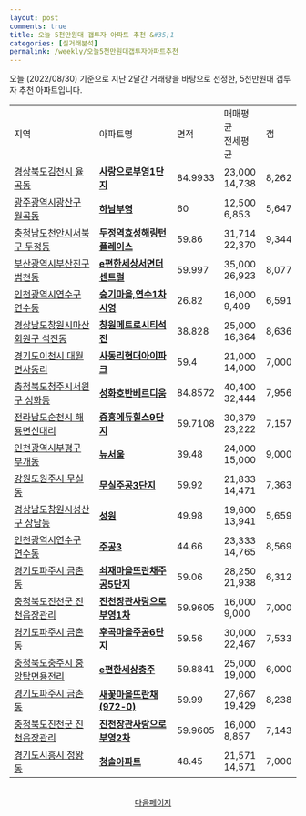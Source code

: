 ```yaml
---
layout: post
comments: true
title: 오늘 5천만원대 갭투자 아파트 추천 &#35;1
categories: [실거래분석]
permalink: /weekly/오늘5천만원대갭투자아파트추천
---
```


오늘 (2022/08/30) 기준으로 지난 2달간 거래량을 바탕으로 선정한,
5천만원대 갭투자 추천 아파트입니다.

<table class="sortable">
  <tr>
    <td>지역</td>
    <td>아파트명</td>
    <td>면적</td>
    <td>매매평균<br>전세평균</td>
    <td>갭</td>
  </tr>

  <tr class="item">
    <td><a href="/apt/경상북도김천시율곡동">경상북도김천시 율곡동</a></td>
    <td style="font-weight: bold;"><a href="/apt/경상북도김천시율곡동사랑으로부영1단지">사랑으로부영1단지</a></td>
    <td>84.9933</td>
    <td>23,000<br>14,738</td>
    <td>8,262</td>
  </tr>

  <tr class="item">
    <td><a href="/apt/광주광역시광산구월곡동">광주광역시광산구 월곡동</a></td>
    <td style="font-weight: bold;"><a href="/apt/광주광역시광산구월곡동하남부영">하남부영</a></td>
    <td>60</td>
    <td>12,500<br>6,853</td>
    <td>5,647</td>
  </tr>

  <tr class="item">
    <td><a href="/apt/충청남도천안시서북구두정동">충청남도천안시서북구 두정동</a></td>
    <td style="font-weight: bold;"><a href="/apt/충청남도천안시서북구두정동두정역효성해링턴플레이스">두정역효성해링턴플레이스</a></td>
    <td>59.86</td>
    <td>31,714<br>22,370</td>
    <td>9,344</td>
  </tr>

  <tr class="item">
    <td><a href="/apt/부산광역시부산진구범천동">부산광역시부산진구 범천동</a></td>
    <td style="font-weight: bold;"><a href="/apt/부산광역시부산진구범천동e편한세상서면더센트럴">e편한세상서면더센트럴</a></td>
    <td>59.997</td>
    <td>35,000<br>26,923</td>
    <td>8,077</td>
  </tr>

  <tr class="item">
    <td><a href="/apt/인천광역시연수구연수동">인천광역시연수구 연수동</a></td>
    <td style="font-weight: bold;"><a href="/apt/인천광역시연수구연수동승기마을,연수1차시영">승기마을,연수1차시영</a></td>
    <td>26.82</td>
    <td>16,000<br>9,409</td>
    <td>6,591</td>
  </tr>

  <tr class="item">
    <td><a href="/apt/경상남도창원시마산회원구석전동">경상남도창원시마산회원구 석전동</a></td>
    <td style="font-weight: bold;"><a href="/apt/경상남도창원시마산회원구석전동창원메트로시티석전">창원메트로시티석전</a></td>
    <td>38.828</td>
    <td>25,000<br>16,364</td>
    <td>8,636</td>
  </tr>

  <tr class="item">
    <td><a href="/apt/경기도이천시대월면사동리">경기도이천시 대월면사동리</a></td>
    <td style="font-weight: bold;"><a href="/apt/경기도이천시대월면사동리사동리현대아이파크">사동리현대아이파크</a></td>
    <td>59.4</td>
    <td>21,000<br>14,000</td>
    <td>7,000</td>
  </tr>

  <tr class="item">
    <td><a href="/apt/충청북도청주시서원구성화동">충청북도청주시서원구 성화동</a></td>
    <td style="font-weight: bold;"><a href="/apt/충청북도청주시서원구성화동성화호반베르디움">성화호반베르디움</a></td>
    <td>84.8572</td>
    <td>40,400<br>32,444</td>
    <td>7,956</td>
  </tr>

  <tr class="item">
    <td><a href="/apt/전라남도순천시해룡면신대리">전라남도순천시 해룡면신대리</a></td>
    <td style="font-weight: bold;"><a href="/apt/전라남도순천시해룡면신대리중흥에듀힐스9단지">중흥에듀힐스9단지</a></td>
    <td>59.7108</td>
    <td>30,379<br>23,222</td>
    <td>7,157</td>
  </tr>

  <tr class="item">
    <td><a href="/apt/인천광역시부평구부개동">인천광역시부평구 부개동</a></td>
    <td style="font-weight: bold;"><a href="/apt/인천광역시부평구부개동뉴서울">뉴서울</a></td>
    <td>39.48</td>
    <td>24,000<br>15,000</td>
    <td>9,000</td>
  </tr>

  <tr class="item">
    <td><a href="/apt/강원도원주시무실동">강원도원주시 무실동</a></td>
    <td style="font-weight: bold;"><a href="/apt/강원도원주시무실동무실주공3단지">무실주공3단지</a></td>
    <td>59.92</td>
    <td>21,833<br>14,471</td>
    <td>7,363</td>
  </tr>

  <tr class="item">
    <td><a href="/apt/경상남도창원시성산구상남동">경상남도창원시성산구 상남동</a></td>
    <td style="font-weight: bold;"><a href="/apt/경상남도창원시성산구상남동성원">성원</a></td>
    <td>49.98</td>
    <td>19,600<br>13,941</td>
    <td>5,659</td>
  </tr>

  <tr class="item">
    <td><a href="/apt/인천광역시연수구연수동">인천광역시연수구 연수동</a></td>
    <td style="font-weight: bold;"><a href="/apt/인천광역시연수구연수동주공3">주공3</a></td>
    <td>44.66</td>
    <td>23,333<br>14,765</td>
    <td>8,569</td>
  </tr>

  <tr class="item">
    <td><a href="/apt/경기도파주시금촌동">경기도파주시 금촌동</a></td>
    <td style="font-weight: bold;"><a href="/apt/경기도파주시금촌동쇠재마을뜨란채주공5단지">쇠재마을뜨란채주공5단지</a></td>
    <td>59.06</td>
    <td>28,250<br>21,938</td>
    <td>6,312</td>
  </tr>

  <tr class="item">
    <td><a href="/apt/충청북도진천군진천읍장관리">충청북도진천군 진천읍장관리</a></td>
    <td style="font-weight: bold;"><a href="/apt/충청북도진천군진천읍장관리진천장관사랑으로부영1차">진천장관사랑으로부영1차</a></td>
    <td>59.9605</td>
    <td>16,000<br>9,000</td>
    <td>7,000</td>
  </tr>

  <tr class="item">
    <td><a href="/apt/경기도파주시금촌동">경기도파주시 금촌동</a></td>
    <td style="font-weight: bold;"><a href="/apt/경기도파주시금촌동후곡마을주공6단지">후곡마을주공6단지</a></td>
    <td>59.56</td>
    <td>30,000<br>22,467</td>
    <td>7,533</td>
  </tr>

  <tr class="item">
    <td><a href="/apt/충청북도충주시중앙탑면용전리">충청북도충주시 중앙탑면용전리</a></td>
    <td style="font-weight: bold;"><a href="/apt/충청북도충주시중앙탑면용전리e편한세상충주">e편한세상충주</a></td>
    <td>59.8841</td>
    <td>25,000<br>19,000</td>
    <td>6,000</td>
  </tr>

  <tr class="item">
    <td><a href="/apt/경기도파주시금촌동">경기도파주시 금촌동</a></td>
    <td style="font-weight: bold;"><a href="/apt/경기도파주시금촌동새꽃마을뜨란채(972-0)">새꽃마을뜨란채(972-0)</a></td>
    <td>59.99</td>
    <td>27,667<br>19,429</td>
    <td>8,238</td>
  </tr>

  <tr class="item">
    <td><a href="/apt/충청북도진천군진천읍장관리">충청북도진천군 진천읍장관리</a></td>
    <td style="font-weight: bold;"><a href="/apt/충청북도진천군진천읍장관리진천장관사랑으로부영2차">진천장관사랑으로부영2차</a></td>
    <td>59.9605</td>
    <td>16,000<br>8,857</td>
    <td>7,143</td>
  </tr>

  <tr class="item">
    <td><a href="/apt/경기도시흥시정왕동">경기도시흥시 정왕동</a></td>
    <td style="font-weight: bold;"><a href="/apt/경기도시흥시정왕동청솔아파트">청솔아파트</a></td>
    <td>48.45</td>
    <td>21,571<br>14,571</td>
    <td>7,000</td>
  </tr>

  <tr>
      <script async src="https://pagead2.googlesyndication.com/pagead/js/adsbygoogle.js?client=ca-pub-3485438051770037"
          crossorigin="anonymous"></script>
      <ins class="adsbygoogle"
          style="display:block"
          data-ad-format="fluid"
          data-ad-layout-key="-fb+5w+4e-db+86"
          data-ad-client="ca-pub-3485438051770037"
          data-ad-slot="1827090281"></ins>
      <script>
          (adsbygoogle = window.adsbygoogle || []).push({});
      </script>
  </tr>

</table>
<br>
<center><a href="/weekly/오늘5천만원대갭투자아파트추천2">다음페이지</a></center>
<br><br>
